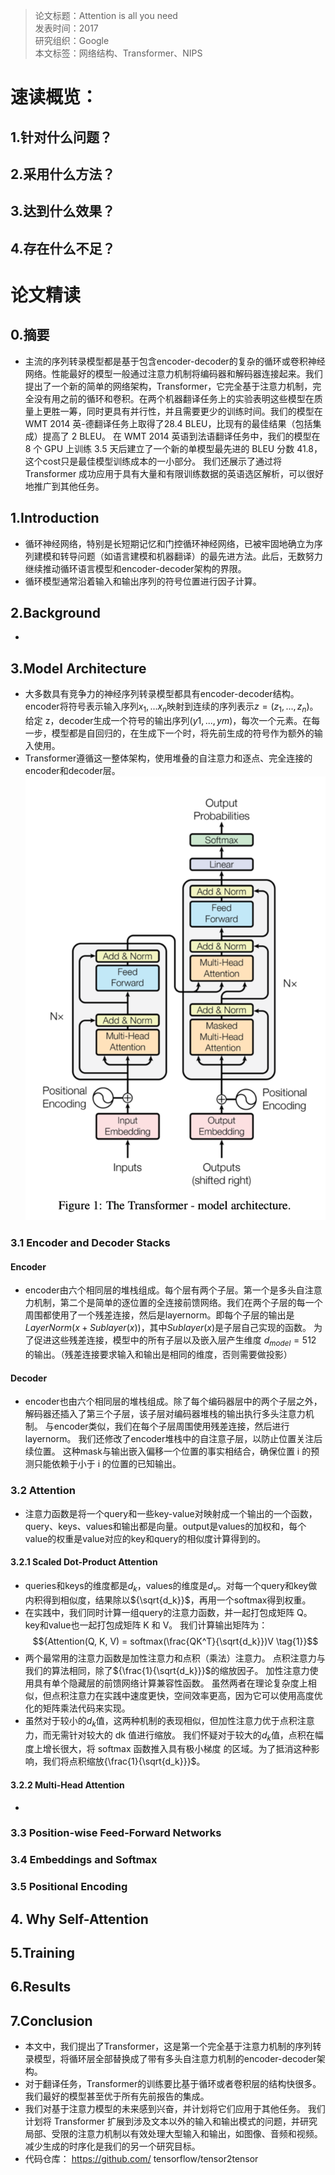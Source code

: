 >论文标题：Attention is all you need  
发表时间：2017  
研究组织：Google  
本文标签：网络结构、Transformer、NIPS


# 速读概览：
## 1.针对什么问题？ 

## 2.采用什么方法？  

## 3.达到什么效果？  

## 4.存在什么不足？



# 论文精读
## 0.摘要
* 主流的序列转录模型都是基于包含encoder-decoder的复杂的循环或卷积神经网络。性能最好的模型一般通过注意力机制将编码器和解码器连接起来。我们提出了一个新的简单的网络架构，Transformer，它完全基于注意力机制，完全没有用之前的循环和卷积。在两个机器翻译任务上的实验表明这些模型在质量上更胜一筹，同时更具有并行性，并且需要更少的训练时间。我们的模型在WMT 2014 英-德翻译任务上取得了28.4 BLEU，比现有的最佳结果（包括集成）提高了 2 BLEU。 在 WMT 2014 英语到法语翻译任务中，我们的模型在 8 个 GPU 上训练 3.5 天后建立了一个新的单模型最先进的 BLEU 分数 41.8，这个cost只是最佳模型训练成本的一小部分。 我们还展示了通过将 Transformer 成功应用于具有大量和有限训练数据的英语选区解析，可以很好地推广到其他任务。

## 1.Introduction
* 循环神经网络，特别是长短期记忆和门控循环神经网络，已被牢固地确立为序列建模和转导问题（如语言建模和机器翻译）的最先进方法。此后，无数努力继续推动循环语言模型和encoder-decoder架构的界限。
* 循环模型通常沿着输入和输出序列的符号位置进行因子计算。

## 2.Background
* 

## 3.Model Architecture
* 大多数具有竞争力的神经序列转录模型都具有encoder-decoder结构。encoder将符号表示输入序列${x_1, ...x_n}$映射到连续的序列表示${z=(z_1, ..., z_n)}$。给定 z，decoder生成一个符号的输出序列${(y1, ..., ym)}$，每次一个元素。在每一步，模型都是自回归的，在生成下一个时，将先前生成的符号作为额外的输入使用。
* Transformer遵循这一整体架构，使用堆叠的自注意力和逐点、完全连接的encoder和decoder层。
![avatar](./img/transformer.png)

### 3.1 Encoder and Decoder Stacks
#### Encoder
* encoder由六个相同层的堆栈组成。每个层有两个子层。第一个是多头自注意力机制，第二个是简单的逐位置的全连接前馈网络。我们在两个子层的每一个周围都使用了一个残差连接，然后是layernorm。即每个子层的输出是${LayerNorm(x + Sublayer(x))}$，其中${Sublayer(x)}$是子层自己实现的函数。 为了促进这些残差连接，模型中的所有子层以及嵌入层产生维度 ${d_{model} = 512}$ 的输出。（残差连接要求输入和输出是相同的维度，否则需要做投影）

#### Decoder
* encoder也由六个相同层的堆栈组成。除了每个编码器层中的两个子层之外，解码器还插入了第三个子层，该子层对编码器堆栈的输出执行多头注意力机制。 与encoder类似，我们在每个子层周围使用残差连接，然后进行layernorm。 我们还修改了encoder堆栈中的自注意子层，以防止位置关注后续位置。 这种mask与输出嵌入偏移一个位置的事实相结合，确保位置 i 的预测只能依赖于小于 i 的位置的已知输出。

### 3.2 Attention
* 注意力函数是将一个query和一些key-value对映射成一个输出的一个函数，query、keys、values和输出都是向量。output是values的加权和，每个value的权重是value对应的key和query的相似度计算得到的。

#### 3.2.1 Scaled Dot-Product Attention
* queries和keys的维度都是$d_k$，values的维度是$d_v$。对每一个query和key做内积得到相似度，结果除以${\sqrt{d_k}}$，再用一个softmax得到权重。
* 在实践中，我们同时计算一组query的注意力函数，并一起打包成矩阵 Q。key和value也一起打包成矩阵 K 和 V。 我们计算输出矩阵为：
$${Attention(Q, K, V) = softmax(\frac{QK^T}{\sqrt{d_k}})V \tag{1}}$$
* 两个最常用的注意力函数是加性注意力和点积（乘法）注意力。 点积注意力与我们的算法相同，除了${\frac{1}{\sqrt{d_k}}}$的缩放因子。 加性注意力使用具有单个隐藏层的前馈网络计算兼容性函数。 虽然两者在理论复杂度上相似，但点积注意力在实践中速度更快，空间效率更高，因为它可以使用高度优化的矩阵乘法代码来实现。
* 虽然对于较小的$d_k$值，这两种机制的表现相似，但加性注意力优于点积注意力，而无需针对较大的 dk 值进行缩放。 我们怀疑对于较大的$d_k$值，点积在幅度上增长很大，将 softmax 函数推入具有极小梯度 的区域。为了抵消这种影响，我们将点积缩放{\frac{1}{\sqrt{d_k}}}$。

#### 3.2.2 Multi-Head Attention
* 

### 3.3 Position-wise Feed-Forward Networks

### 3.4 Embeddings and Softmax

### 3.5 Positional Encoding

## 4. Why Self-Attention

## 5.Training

## 6.Results

## 7.Conclusion
* 本文中，我们提出了Transformer，这是第一个完全基于注意力机制的序列转录模型，将循环层全部替换成了带有多头自注意力机制的encoder-decoder架构。
* 对于翻译任务，Transformer的训练要比基于循环或者卷积层的结构快很多。我们最好的模型甚至优于所有先前报告的集成。
* 我们对基于注意力模型的未来感到兴奋，并计划将它们应用于其他任务。 我们计划将 Transformer 扩展到涉及文本以外的输入和输出模式的问题，并研究局部、受限的注意力机制以有效处理大型输入和输出，如图像、音频和视频。 减少生成的时序化是我们的另一个研究目标。
* 代码仓库： https://github.com/ tensorflow/tensor2tensor